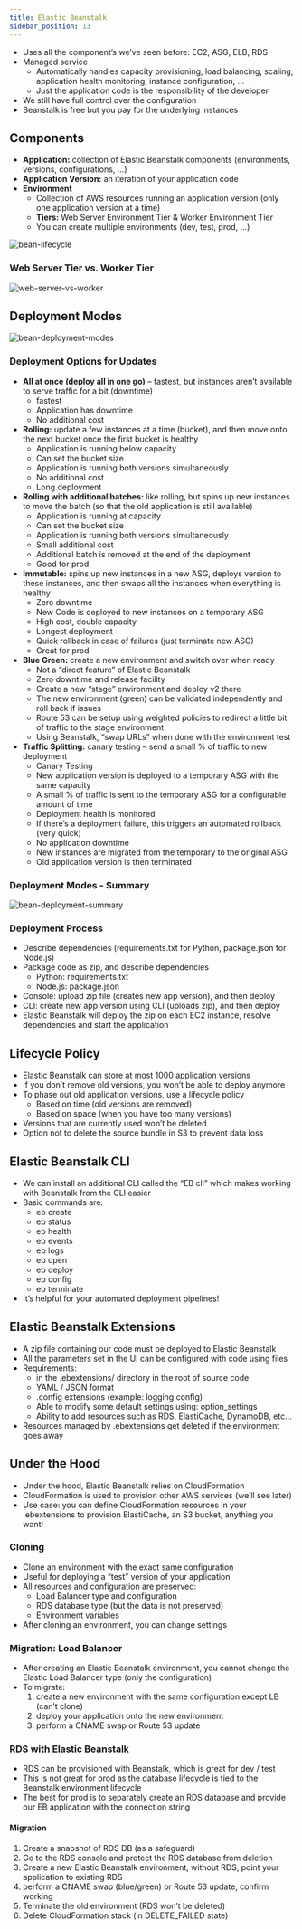 ```yaml
---
title: Elastic Beanstalk
sidebar_position: 13
---
```


- Uses all the component’s we’ve seen before: EC2, ASG, ELB, RDS
- Managed service
  - Automatically handles capacity provisioning, load balancing, scaling, application health monitoring, instance configuration, …
  - Just the application code is the responsibility of the developer
- We still have full control over the configuration
- Beanstalk is free but you pay for the underlying instances

## Components

- **Application:** collection of Elastic Beanstalk components (environments, versions, configurations, …)
- **Application Version:** an iteration of your application code
- **Environment**
  - Collection of AWS resources running an application version (only one application version at a time)
  - **Tiers:** Web Server Environment Tier & Worker Environment Tier
  - You can create multiple environments (dev, test, prod, …)

![bean-lifecycle](/img/docs/cloud/aws/bean-lifecycle.png)

### Web Server Tier vs. Worker Tier

![web-server-vs-worker](/img/docs/cloud/aws/web-server-vs-worker.png)

## Deployment Modes

![bean-deployment-modes](/img/docs/cloud/aws/bean-deployment-modes.png)

### Deployment Options for Updates

- **All at once (deploy all in one go)** – fastest, but instances aren’t available to serve traffic for a bit (downtime)
  - fastest
  - Application has downtime
  - No additional cost
- **Rolling:** update a few instances at a time (bucket), and then move onto the next bucket once the first bucket is healthy
  - Application is running below capacity
  - Can set the bucket size
  - Application is running both versions simultaneously
  - No additional cost
  - Long deployment
- **Rolling with additional batches:** like rolling, but spins up new instances to move the batch (so that the old application is still available)
  - Application is running at capacity
  - Can set the bucket size
  - Application is running both versions simultaneously
  - Small additional cost
  - Additional batch is removed at the end of the deployment
  - Good for prod
- **Immutable:** spins up new instances in a new ASG, deploys version to these instances, and then swaps all the instances when everything is healthy
  - Zero downtime
  - New Code is deployed to new instances on a temporary ASG
  - High cost, double capacity
  - Longest deployment
  - Quick rollback in case of failures (just terminate new ASG)
  - Great for prod
- **Blue Green:** create a new environment and switch over when ready
  - Not a “direct feature” of Elastic Beanstalk
  - Zero downtime and release facility
  - Create a new “stage” environment and deploy v2 there
  - The new environment (green) can be validated independently and roll back if issues
  - Route 53 can be setup using weighted policies to redirect a little bit of traffic to the stage environment
  - Using Beanstalk, “swap URLs” when done with the environment test
- **Traffic Splitting:** canary testing – send a small % of traffic to new deployment
  - Canary Testing
  - New application version is deployed to a temporary ASG with the same capacity
  - A small % of traffic is sent to the temporary ASG for a configurable amount of time
  - Deployment health is monitored
  - If there’s a deployment failure, this triggers an automated rollback (very quick)
  - No application downtime
  - New instances are migrated from the temporary to the original ASG
  - Old application version is then terminated

### Deployment Modes - Summary

![bean-deployment-summary](/img/docs/cloud/aws/bean-deployment-summary.png)

### Deployment Process

- Describe dependencies (requirements.txt for Python, package.json for Node.js)
- Package code as zip, and describe dependencies
  - Python: requirements.txt
  - Node.js: package.json
- Console: upload zip file (creates new app version), and then deploy
- CLI: create new app version using CLI (uploads zip), and then deploy
- Elastic Beanstalk will deploy the zip on each EC2 instance, resolve dependencies and start the application

## Lifecycle Policy

- Elastic Beanstalk can store at most 1000 application versions
- If you don’t remove old versions, you won’t be able to deploy anymore
- To phase out old application versions, use a lifecycle policy
  - Based on time (old versions are removed)
  - Based on space (when you have too many versions)
- Versions that are currently used won’t be deleted
- Option not to delete the source bundle in S3 to prevent data loss

## Elastic Beanstalk CLI

- We can install an additional CLI called the “EB cli” which makes working with Beanstalk from the CLI easier
- Basic commands are:
  - eb create
  - eb status
  - eb health
  - eb events
  - eb logs
  - eb open
  - eb deploy
  - eb config
  - eb terminate
- It’s helpful for your automated deployment pipelines!

## Elastic Beanstalk Extensions

- A zip file containing our code must be deployed to Elastic Beanstalk
- All the parameters set in the UI can be configured with code using files
- Requirements:
  - in the .ebextensions/ directory in the root of source code
  - YAML / JSON format
  - .config extensions (example: logging.config)
  - Able to modify some default settings using: option_settings
  - Ability to add resources such as RDS, ElastiCache, DynamoDB, etc…
- Resources managed by .ebextensions get deleted if the environment goes away

## Under the Hood

- Under the hood, Elastic Beanstalk relies on CloudFormation
- CloudFormation is used to provision other AWS services (we’ll see later)
- Use case: you can define CloudFormation resources in your .ebextensions to provision ElastiCache, an S3 bucket, anything you want!

### Cloning

- Clone an environment with the exact same configuration
- Useful for deploying a “test” version of your application
- All resources and configuration are preserved:
  - Load Balancer type and configuration
  - RDS database type (but the data is not preserved)
  - Environment variables
- After cloning an environment, you can change settings

### Migration: Load Balancer

- After creating an Elastic Beanstalk environment, you cannot change the Elastic Load Balancer type (only the configuration)
- To migrate:
  1. create a new environment with the same configuration except LB (can’t clone)
  2. deploy your application onto the new environment
  3. perform a CNAME swap or Route 53 update

### RDS with Elastic Beanstalk

- RDS can be provisioned with Beanstalk, which is great for dev / test
- This is not great for prod as the database lifecycle is tied to the Beanstalk environment lifecycle
- The best for prod is to separately create an RDS database and provide our EB application with the connection string

#### Migration

1. Create a snapshot of RDS DB (as a safeguard)
2. Go to the RDS console and protect the RDS database from deletion
3. Create a new Elastic Beanstalk environment, without RDS, point your application to existing RDS
4. perform a CNAME swap (blue/green) or Route 53 update, confirm working
5. Terminate the old environment (RDS won’t be deleted)
6. Delete CloudFormation stack (in DELETE_FAILED state)
